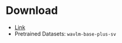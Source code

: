 # Download

- [Link](https://huggingface.co/microsoft/wavlm-base-plus-sv)
- Pretrained Datasets: `wavlm-base-plus-sv`
